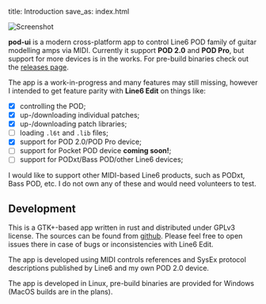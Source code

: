 title: Introduction
save_as: index.html

![Screenshot]({static}/images/screenshot-small.png)

**pod-ui** is a modern cross-platform app to control Line6 POD family
of guitar modelling amps via MIDI. Currently it support **POD 2.0**
and **POD Pro**, but support for more devices is in the works.
For pre-build binaries check out the 
[releases page](https://github.com/arteme/pod-ui/releases).

The app is a work-in-progress and many features may still missing,
however I intended to get feature parity with **Line6 Edit** on things like:

 - [x] controlling the POD;
 - [x] up-/downloading individual patches;
 - [x] up-/downloading patch libraries;
 - [ ] loading `.l6t` and `.lib` files;
 - [x] support for POD 2.0/POD Pro device;
 - [ ] support for Pocket POD device **coming soon!**;
 - [ ] support for PODxt/Bass POD/other Line6 devices;

I would like to support other MIDI-based Line6 products, such as
PODxt, Bass POD, etc. I do not own any of these and would need
volunteers to test.

## Development

This is a GTK+-based app written in rust and distributed under GPLv3
license. The sources can be found from [github](https://github.com/arteme/pod-ui/).
Please feel free to open issues there in case of bugs or inconsistencies
with Line6 Edit.

The app is developed using MIDI controls references and SysEx protocol
descriptions published by Line6 and my own POD 2.0 device.

The app is developed in Linux, pre-build binaries are provided for
Windows (MacOS builds are in the plans).
